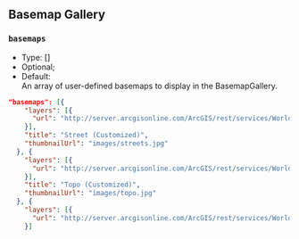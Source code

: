 ## Basemap Gallery ##
### `basemaps` ###
- Type: []
- Optional; 
- Default:   
An array of user-defined basemaps to display in the BasemapGallery.

```json
"basemaps": [{
    "layers": [{
      "url": "http://server.arcgisonline.com/ArcGIS/rest/services/World_Street_Map/MapServer"
    }],
    "title": "Street (Customized)",
    "thumbnailUrl": "images/streets.jpg"
  }, {
    "layers": [{
      "url": "http://server.arcgisonline.com/ArcGIS/rest/services/World_Topo_Map/MapServer"
    }],
    "title": "Topo (Customized)",
    "thumbnailUrl": "images/topo.jpg"
  }, {
    "layers": [{
      "url": "http://server.arcgisonline.com/ArcGIS/rest/services/World_Imagery/MapServer"
    }]
```

